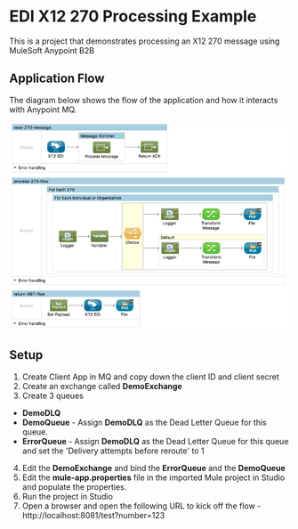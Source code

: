 # EDI X12 270 Processing Example
This is a project that demonstrates processing an X12 270 message using MuleSoft Anypoint B2B

## Application Flow
The diagram below shows the flow of the application and how it interacts with Anypoint MQ.

<img src="https://github.com/djuang1/mulesoft-edi-x12-270-processing/blob/master/assets/x12-270-processing.png" width="500px">

## Setup
1. Create Client App in MQ and copy down the client ID and client secret
2. Create an exchange called <b>DemoExchange</b>
3. Create 3 queues
  * <b>DemoDLQ</b>
  * <b>DemoQueue</b> - Assign <b>DemoDLQ</b> as the Dead Letter Queue for this queue.
  * <b>ErrorQueue</b> - Assign <b>DemoDLQ</b> as the Dead Letter Queue for this queue and set the 'Delivery attempts before reroute' to 1
4. Edit the <b>DemoExchange</b> and bind the <b>ErrorQueue</b> and the <b>DemoQueue</b>
5. Edit the <b>mule-app.properties</b> file in the imported Mule project in Studio and populate the properties.
6. Run the project in Studio
7. Open a browser and open the following URL to kick off the flow - http://localhost:8081/test?number=123
